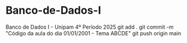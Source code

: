 # Banco-de-Dados-I
Banco de Dados I - Unipam 4º Período 2025
git add .
git commit -m "Código da aula do dia 01/01/2001 - Tema ABCDE"
git push origin main
